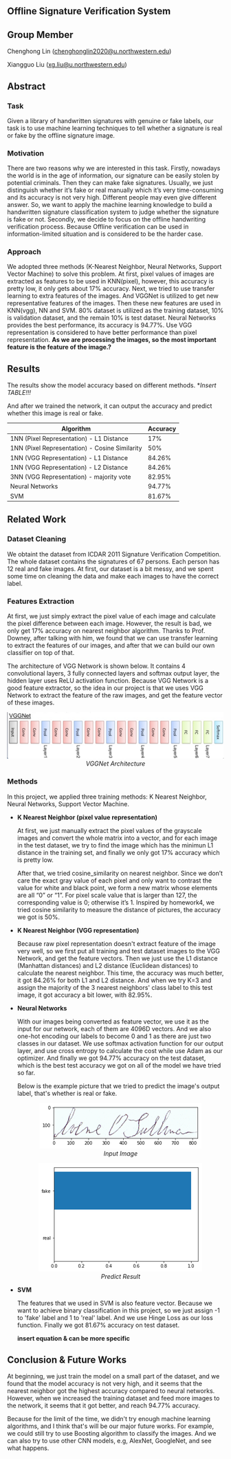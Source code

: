 ## Offline Signature Verification System

## Group Member
Chenghong Lin ([chenghonglin2020@u.northwestern.edu](mailto:chenghonglin2020@u.northwestern.edu))

Xiangguo Liu ([xg.liu@u.northwestern.edu](mailto:xg.liu@u.northwestern.edu))

## Abstract
### Task
Given a library of handwritten signatures with genuine or fake labels, our task is to use machine learning techniques to tell whether a signature is real or fake by the offline signature image.

### Motivation
There are two reasons why we are interested in this task. Firstly, nowadays the world is in the age of information, our signature can be easily stolen by potential criminals. Then they can make fake signatures. Usually, we just distinguish whether it’s fake or real manually which it’s very time-consuming and its accuracy is not very high. Different people may even give different answer. So, we want to apply the machine learning knowledge to build a handwritten signature classification system to judge whether the signature is fake or not. Secondly, we decide to focus on the offline handwriting verification process. Because Offline verification can be used in information-limited situation and is considered to be the harder case.


### Approach
We adopted three methods (K-Nearest Neighbor, Neural Networks, Support Vector Machine) to solve this problem. At first, pixel values of images are extracted as features to be used in KNN(pixel), however, this accuracy is pretty low, it only gets about 17% accuracy. Next, we tried to use transfer learning to extra features of the images. And VGGNet is utilized to get new representative features of the images. Then these new features are used in KNN(vgg), NN and SVM. 80% dataset is utilized as the training dataset, 10% is validation dataset, and the remain 10% is test dataset. Neural Networks provides the best performance, its accuracy is 94.77%. Use VGG representation is considered to have better performance than pixel representation. **As we are processing the images, so the most important feature is the feature of the image.?**


## Results
The results show the model accuracy based on different methods. **Insert TABLE!!!*

And after we trained the network, it can output the accuracy and predict whether this image is real or fake.

|Algorithm|Accuracy|
|---|---|
|1NN (Pixel Representation) - L1 Distance| 17%|
|1NN (Pixel Representation) - Cosine Similarity|50%|
|1NN (VGG Representation) -  L1 Distance|84.26%|
|1NN (VGG Representation) - L2 Distance|84.26%|
|3NN (VGG Representation) - majority vote|82.95%|
|Neural Networks|94.77%|
|SVM|81.67%|


## Related Work
### Dataset Cleaning
We obtaint the dataset from ICDAR 2011 Signature Verification Competition. The whole dataset contains the signatures of 67 persons. Each person has 12 real and fake images. At first, our dataset is a bit messy, and we spent some time on cleaning the data and make each images to have the correct label.

### Features Extraction
At first, we just simply extract the pixel value of each image and calculate the pixel difference between each image. However, the result is bad, we only get 17% accuracy on nearest neighbor algorithm. Thanks to Prof. Downey, after talking with him, we found that we can use transfer learning to extract the features of our images, and after that we can build our own classifier on top of that.

The architecture of VGG Network is shown below. It contains 4 convolutional layers, 3 fully connected layers and softmax output layer, the hidden layer uses ReLU activation function. Because VGG Network is a good feature extractor, so the idea in our project is that we uses VGG Network to extract the feature of the raw images, and get the feature vector of these images.

<p align="center">
    <img src="pic/vggnet_architecture.png"><br />
    <i>VGGNet Architecture</i>
</p>


### Methods
In this project, we applied three training methods: K Nearest Neighbor, Neural Networks, Support Vector Machine.

- **K Nearest Neighbor (pixel value representation)**
  
  At first, we just manually extract the pixel values of the grayscale images and convert the whole matrix into a vector, and for each image in the test dataset, we try to find the image which has the minimun L1 distance in the training set, and finally we only got 17% accuracy which is pretty low.

  After that, we tried cosine_similarity on nearest neighbor. Since we don’t care the exact gray value of each pixel and only want to contrast the value for white and black point, we form a new matrix whose elements are all “0” or “1”. For pixel scale value that is larger than 127, the corresponding value is 0; otherwise it’s 1. Inspired by homework4, we tried cosine similarity to measure the distance of pictures, the accuracy we got is 50%.

- **K Nearest Neighbor (VGG representation)**
  
  Because raw pixel representation doesn't extract feature of the image very well, so we first put all training and test dataset images to the VGG Network, and get the feature vectors. Then we just use the L1 distance (Manhattan distances) and L2 distance (Euclidean distances) to calculate the nearest neighbor. This time, the accuracy was much better, it got 84.26% for both L1 and L2 distance. And when we try K=3 and assign the majority of the 3 nearest neighbors' class label to this test image, it got accuracy a bit lower, with 82.95%.

- **Neural Networks**
  
  With our images being converted as feature vector, we use it as the input for our network, each of them are 4096D vectors. And we also one-hot encoding our labels to become 0 and 1 as there are just two classes in our dataset. We use softmax activation function for our output layer, and use cross entropy to calculate the cost while use Adam as our optimizer. And finally we got 94.77% accuracy on the test dataset, which is the best test accuracy we got on all of the model we have tried so far.
  
  Below is the example picture that we tried to predict the image's output label, that's whether is real or fake.
  
  <p align="center">
    <img src="pic/download.png"><br />
    <i>Input Image</i>
  </p>  
  
  <p align="center">
    <img src="pic/prediction.png"><br />
  <i>Predict Result</i>
  </p>
  
  
- **SVM**
  
  The features that we used in SVM is also feature vector. Because we want to achieve binary classification in this project, so we just assign -1 to 'fake' label and 1 to 'real' label. And we use Hinge Loss as our loss function. Finally we got 81.67% accuracy on test dataset.
  
  **insert equation & can be more specific**
  


## Conclusion & Future Works

At beginning, we just train the model on a small part of the dataset, and we found that the model accuracy is not very high, and it seems that the nearest neighbor got the highest accuracy compared to neural networks. However, when we increased the training dataset and feed more images to the network, it seems that it got better, and reach 94.77% accuracy. 

Because for the limit of the time, we didn't try enough machine learning algorithms, and I think that's will be our major future works. For example, we could still try to use Boosting algorithm to classify the images. And we can also try to use other CNN models, e.g, AlexNet, GoogleNet, and see what happens.
